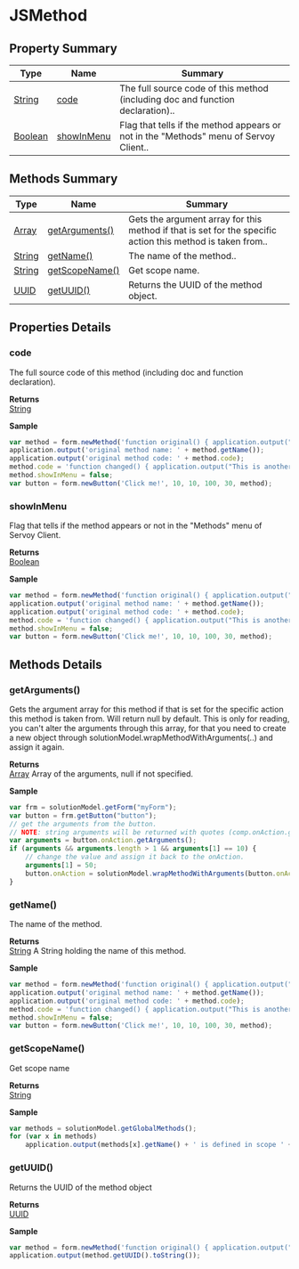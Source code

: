 # JSMethod

## Property Summary

| Type                            | Name                                 | Summary                                                                               |
| ------------------------------- | ------------------------------------ | ------------------------------------------------------------------------------------- |
| [String](../js-lib/string.md)   | [code](jsmethod.md#code)             | The full source code of this method (including doc and function declaration)..        |
| [Boolean](../js-lib/boolean.md) | [showInMenu](jsmethod.md#showInMenu) | Flag that tells if the method appears or not in the "Methods" menu of Servoy Client.. |

## Methods Summary

| Type                           | Name                                       | Summary                                                                                                    |
| ------------------------------ | ------------------------------------------ | ---------------------------------------------------------------------------------------------------------- |
| [Array](../js-lib/array.md)    | [getArguments()](jsmethod.md#getarguments) | Gets the argument array for this method if that is set for the specific action this method is taken from.. |
| [String](../js-lib/string.md)  | [getName()](jsmethod.md#getname)           | The name of the method..                                                                                   |
| [String](../js-lib/string.md)  | [getScopeName()](jsmethod.md#getscopename) | Get scope name.                                                                                            |
| [UUID](../application/uuid.md) | [getUUID()](jsmethod.md#getuuid)           | Returns the UUID of the method object.                                                                     |

## Properties Details

### code

The full source code of this method (including doc and function declaration).

**Returns**\
[String](../js-lib/string.md)

**Sample**

```javascript
var method = form.newMethod('function original() { application.output("Original function."); }');
application.output('original method name: ' + method.getName());
application.output('original method code: ' + method.code);
method.code = 'function changed() { application.output("This is another function."); }';
method.showInMenu = false;
var button = form.newButton('Click me!', 10, 10, 100, 30, method);
```

### showInMenu

Flag that tells if the method appears or not in the "Methods" menu of Servoy Client.

**Returns**\
[Boolean](../js-lib/boolean.md)

**Sample**

```javascript
var method = form.newMethod('function original() { application.output("Original function."); }');
application.output('original method name: ' + method.getName());
application.output('original method code: ' + method.code);
method.code = 'function changed() { application.output("This is another function."); }';
method.showInMenu = false;
var button = form.newButton('Click me!', 10, 10, 100, 30, method);
```

## Methods Details

### getArguments()

Gets the argument array for this method if that is set for the specific action this method is taken from. Will return null by default. This is only for reading, you can't alter the arguments through this array, for that you need to create a new object through solutionModel.wrapMethodWithArguments(..) and assign it again.

**Returns**\
[Array](../js-lib/array.md) Array of the arguments, null if not specified.

**Sample**

```javascript
var frm = solutionModel.getForm("myForm");
var button = frm.getButton("button");
// get the arguments from the button.
// NOTE: string arguments will be returned with quotes (comp.onAction.getArguments()[0] == '\'foo\' evals to true)
var arguments = button.onAction.getArguments();
if (arguments && arguments.length > 1 && arguments[1] == 10) {
	// change the value and assign it back to the onAction.
	arguments[1] = 50;
	button.onAction = solutionModel.wrapMethodWithArguments(button.onAction,arguments);
}
```

### getName()

The name of the method.

**Returns**\
[String](../js-lib/string.md) A String holding the name of this method.

**Sample**

```javascript
var method = form.newMethod('function original() { application.output("Original function."); }');
application.output('original method name: ' + method.getName());
application.output('original method code: ' + method.code);
method.code = 'function changed() { application.output("This is another function."); }';
method.showInMenu = false;
var button = form.newButton('Click me!', 10, 10, 100, 30, method);
```

### getScopeName()

Get scope name

**Returns**\
[String](../js-lib/string.md)

**Sample**

```javascript
var methods = solutionModel.getGlobalMethods();
for (var x in methods)
	application.output(methods[x].getName() + ' is defined in scope ' + methods[x].getScopeName());
```

### getUUID()

Returns the UUID of the method object

**Returns**\
[UUID](../application/uuid.md)

**Sample**

```javascript
var method = form.newMethod('function original() { application.output("Original function."); }');
application.output(method.getUUID().toString());
```
